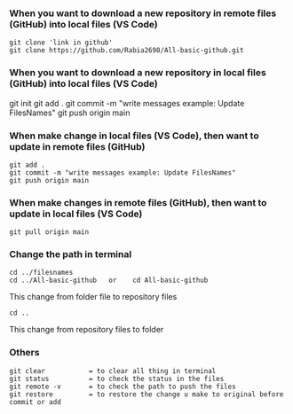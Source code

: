 ### When you want to download a new repository in remote files (GitHub) into local files (VS Code)
```
git clone 'link in github'
git clone https://github.com/Rabia2698/All-basic-github.git
```
### When you want to download a new repository in local files (GitHub) into local files (VS Code)

git init
git add .
git commit -m "write messages example: Update FilesNames"
git push origin main

### When make change in local files (VS Code), then want to update in remote files (GitHub)
```
git add .
git commit -m "write messages example: Update FilesNames"
git push origin main
```
### When make changes in remote files (GitHub), then want to update in local files (VS Code)
```
git pull origin main
```
### Change the path in terminal
```
cd ../filesnames
cd ../All-basic-github   or    cd All-basic-github
```
This change from folder file to repository files
```
cd ..
```
This change from repository files to folder
### Others
```
git clear           = to clear all thing in terminal
git status          = to check the status in the files
git remote -v       = to check the path to push the files
git restore         = to restore the change u make to original before commit or add
```
